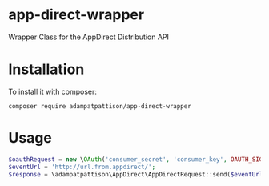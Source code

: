 # app-direct-wrapper
Wrapper Class for the AppDirect Distribution API

# Installation
To install it with composer:
```shell
composer require adampatpattison/app-direct-wrapper
```

# Usage
```php
$oauthRequest = new \OAuth('consumer_secret', 'consumer_key', OAUTH_SIG_METHOD_HMACSHA1);
$eventUrl = 'http://url.from.appdirect/';
$response = \adampatpattison\AppDirect\AppDirectRequest::send($eventUrl, $oauthRequest->getRequestHeader('GET', $eventUrl));
```
